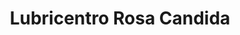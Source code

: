 ---
title: "Lubricentro Rosa Candida"
url: /san-martin/lubricentro-rosa-candida/
shop: reparación de automóviles
---